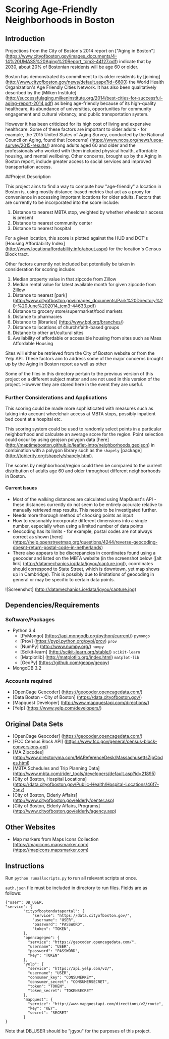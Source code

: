 Scoring Age-Friendly Neighborhoods in Boston
==============================

## Introduction

Projections from the City of Boston's 2014 report on ["Aging in Boston"] (https://www.cityofboston.gov/images_documents/4-14%20UMASS%20Aging%20Report_tcm3-44127.pdf) indicate that by 2030, about 20% of Bostonian residents will be age 60 or older. 

Boston has demonstrated its commitment to its older residents by [joining] (http://www.cityofboston.gov/news/default.aspx?id=6600) the World Health Organization's Age Friendly Cities Network. It has also been qualitatively described by the [Milken Institute] (http://successfulaging.milkeninstitute.org/2014/best-cities-for-successful-aging-report-2014.pdf) as being age-friendly because of its high-quality healthcare, its abundance of universities, opportunities for community engagement and cultural vibrancy, and public transportation system. 

However it has been criticized for its high cost of living and expensive healthcare. Some of these factors are important to older adults - for example, the 2015 United States of Aging Survey, conducted by the National Council on Aging, found that [concerns] (https://www.ncoa.org/news/usoa-survey/2015-results/) among adults aged 60 and older and the professionals who worked with them included physical health, affordable housing, and mental wellbeing. Other concerns, brought up by the Aging in Boston report, include greater access to social services and improved transportation access. 


##Project Description

This project aims to find a way to compute how "age-friendly" a location in Boston is, using mostly distance-based metrics that act as a proxy for convenience in accessing important locations for older adults. Factors that are currently to be incorporated into the score include:
1. Distance to nearest MBTA stop, weighted by whether wheelchair access is present   
2. Distance to nearest community center  
3. Distance to nearest hospital


For a given location, this score is plotted against the HUD and DOT's [Housing Affordability Index] (http://www.locationaffordability.info/about.aspx) for the location's Census Block tract.

Other factors currently not included but potentially be taken in consideration for scoring include:
1. Median property value in that zipcode from Zillow  
2. Median rental value for latest available month for given zipcode from Zillow  
3. Distance to nearest [park] (http://www.cityofboston.gov/images_documents/Park%20Directory%20-%20June%202014_tcm3-44633.pdf)  
4. Distance to grocery store/supermarket/food markets  
5. Distance to pharmacies  
6. Distance to [libraries] (http://www.bpl.org/branches/)  
7. Distance to locations of church/faith-based groups  
8. Distance to other art/cultural sites
9. Availability of affordable or accessible housing from sites such as Mass Affordable Housing

Sites will either be retrieved from the City of Boston website or from the Yelp API. These factors aim to address some of the major concerns brought up by the Aging in Boston report as well as other 

Some of the files in this directory pertain to the previous version of this project on a different subject matter and are not used in this version of the project. However they are stored here in the event they are useful.

### Further Considerations and Applications

This scoring could be made more sophisticated with measures such as taking into account wheelchair access at MBTA stops, possibly inpatient bed count at a hospital etc.

This scoring system could be used to randomly select points in a particular neighborhood and calculate an average score for the region. Point selection could occur by using geojson polygon data [here] (http://maptimeboston.github.io/leaflet-intro/neighborhoods.geojson) in combination with a polygon library such as the `shapely` [package] (http://toblerity.org/shapely/shapely.html).

The scores by neighborhood/region could then be compared to the current distribution of adults age 60 and older throughout different neighborhoods in Boston. 


#### Current Issues
- Most of the walking distances are calculated using MapQuest's API - these distances currently do not seem to be entirely accurate relative to manually retrieved map results. This needs to be investigated further.
- Needs more thorough method of choosing points as input 
- How to reasonably incorporate different dimensions into a single number, especially when using a limited number of data points
- Geocoding has its limits - for example, postal codes are not always correct as shown [here] (https://help.openstreetmap.org/questions/4244/reverse-geocoding-doesnt-return-postal-code-in-netherlands)
- There also appears to be discrepancies in coordinates found using a geocoder and listed on the MBTA website (in the screenshot below ([alt link] (http://datamechanics.io/data/jgyou/capture.jpg)), coordinates should correspond to State Street, which is downtown, yet map shows up in Cambridge). This is possibly due to limitations of geocoding in general or may be specific to certain data points.

![Screenshot] (http://datamechanics.io/data/jgyou/capture.jpg)



## Dependencies/Requirements

### Software/Packages
- Python 3.4
  - [PyMongo] (https://api.mongodb.org/python/current/) `pymongo`
  - [Prov] (https://pypi.python.org/pypi/prov) `prov`
  - [NumPy] (http://www.numpy.org/) `numpy`
  - [Scikit-learn] (http://scikit-learn.org/stable/) `scikit-learn`
  - [Matplotlib] (http://matplotlib.org/index.html) `matplot-lib`
  - [GeoPy] (https://github.com/geopy/geopy)
- MongoDB 3.2

### Accounts required
- [OpenCage Geocoder] (https://geocoder.opencagedata.com/)
- [Data Boston - City of Boston] (https://data.cityofboston.gov/)
- [Mapquest Developer] (http://www.mapquestapi.com/directions/)
- [Yelp] (https://www.yelp.com/developers/)

## Original Data Sets
- [OpenCage Geocoder] (https://geocoder.opencagedata.com/)
- [FCC Census Block API] (https://www.fcc.gov/general/census-block-conversions-api)
- [MA Zipcodes] (http://www.directoryma.com/MAReferenceDesk/MassachusettsZipCodes.html)
- [MBTA Schedules and Trip Planning Data] (http://www.mbta.com/rider_tools/developers/default.asp?id=21895)
- [City of Boston, Hospital Locations] (https://data.cityofboston.gov/Public-Health/Hospital-Locations/46f7-2snz)
- [City of Boston, Elderly Affairs] (http://www.cityofboston.gov/elderly/center.asp)
- [City of Boston, Elderly Affairs, Programs] (http://www.cityofboston.gov/elderly/agency.asp)

## Other Websites
- Map markers from Maps Icons Collection [https://mapicons.mapsmarker.com] (https://mapicons.mapsmarker.com)


## Instructions

Run `python runallscripts.py` to run all relevant scripts at once.

`auth.json` file must be included in directory to run files. Fields are as follows:

```
{"user": DB_USER,
"service": {
	  	"cityofbostondataportal": {
            "service": "https://data.cityofboston.gov/",
            "username": "USER",
            "password": "PASSWORD",
            "token": "TOKEN",
        },  
        "opencagegeo": {
          "service": "https://geocoder.opencagedata.com/",
          "username": "USER",
          "password": "PASSWORD",
          "key": "TOKEN"
        },
        "yelp": {
          "service": "https://api.yelp.com/v2/",
          "username": "USER",
          "consumer_key": "CONSUMERKEY",
          "consumer_secret": "CONSUMERSECRET",
          "token": "TOKEN",
          "token_secret": "TOKENSECRET"
        },
        "mapquest": {
          "service": "http://www.mapquestapi.com/directions/v2/route",
          "key": "KEY",
          "secret": "SECRET"
        }
}
```

Note that DB_USER should be "jgyou" for the purposes of this project.
